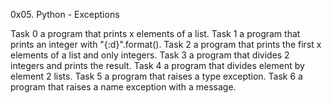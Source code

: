 0x05. Python - Exceptions

Task 0  a program that prints x elements of a list.
Task 1  a program that prints an integer with "{:d}".format().
Task 2  a program that prints the first x elements of a list and only integers.
Task 3  a program that divides 2 integers and prints the result.
Task 4  a program that divides element by element 2 lists.
Task 5  a program that raises a type exception.
Task 6  a program that raises a name exception with a message.
